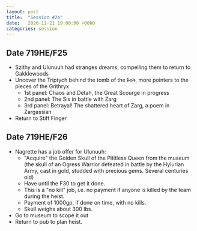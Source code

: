 ```yaml
---
layout: post
title:  "Session #24"
date:   2020-11-21 19:00:00 +0000
categories: session
---
```


## Date 719HE/F25

- Szithy and Ulunuuh had stranges dreams, compelling them to return to Gakklewoods
- Uncover the Triptych behind the tomb of the ~~lich~~, more pointers to the pieces of the Grithryx
  - 1st panel: Chaos and Detah, the Great Scourge in progress
  - 2nd panel: The Six in battle with Zarg
  - 3rd panel: Betrayal! The shattered heart of Zarg, a poem in Zargassian
- Return to Stiff Finger

## Date 719HE/F26

- Nagrette has a job offer for Ulunuuh: 
  - "Acquire" the Golden Skull of the Pititless Queen from the museum (the skull of an Ogress Warrior defeated in battle by the Hylurian Army, cast in gold, studded with precious gems. Several centuries old)
  - Have until the F30 to get it done.
  - This is a "no kill" job, i.e. no payment if anyone is killed by the team during the heist.
  - Payment of 1000gp, if done on time, with no kills.
  - Skull weighs about 300 lbs.
- Go to museum to scope it out
- Return to pub to plan heist.